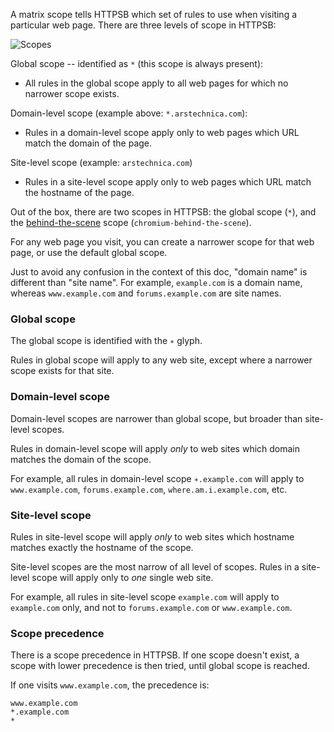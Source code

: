 A matrix scope tells HTTPSB which set of rules to use when visiting a particular web page. There are three levels of scope in HTTPSB:

![Scopes](https://raw2.github.com/gorhill/httpswitchboard/b80b342b153c0921feef9f9d0b700942bed80aff/doc/img/about-scopes-1.png)

Global scope -- identified as `*` (this scope is always present):
- All rules in the global scope apply to all web pages for which no narrower scope exists.

Domain-level scope (example above: `*.arstechnica.com`):
- Rules in a domain-level scope apply only to web pages which URL match the domain of the page.

Site-level scope (example: `arstechnica.com`)
- Rules in a site-level scope apply only to web pages which URL match the hostname of the page.

Out of the box, there are two scopes in HTTPSB: the global scope (`*`), and the [behind-the-scene](/gorhill/httpswitchboard/wiki/Behind-the-scene-requests) scope (`chromium-behind-the-scene`).

For any web page you visit, you can create a narrower scope for that web page, or use the default global scope.

Just to avoid any confusion in the context of this doc, "domain name" is different than "site name". For example, `example.com` is a domain name, whereas `www.example.com` and `forums.example.com` are site names.

### Global scope

The global scope is identified with the `∗` glyph.

Rules in global scope will apply to any web site, except where a narrower scope exists for that site.

### Domain-level scope

Domain-level scopes are narrower than global scope, but broader than site-level scopes.

Rules in domain-level scope will apply *only* to web sites which domain matches the domain of the scope.

For example, all rules in domain-level scope `∗.example.com` will apply to `www.example.com`, `forums.example.com`, `where.am.i.example.com`, etc.

### Site-level scope

Rules in site-level scope will apply *only* to web sites which hostname matches exactly the hostname of the scope.

Site-level scopes are the most narrow of all level of scopes. Rules in a site-level scope will apply only to *one* single web site.

For example, all rules in site-level scope `example.com` will apply to `example.com` only, and not to `forums.example.com` or `www.example.com`.

### Scope precedence

There is a scope precedence in HTTPSB. If one scope doesn't exist, a scope with lower precedence is then tried, until global scope is reached.

If one visits `www.example.com`, the precedence is:

    www.example.com
    *.example.com
    *